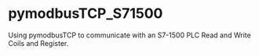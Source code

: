 # pymodbusTCP_S71500
Using pymodbusTCP to communicate with an S7-1500 PLC Read and Write Coils and Register.
